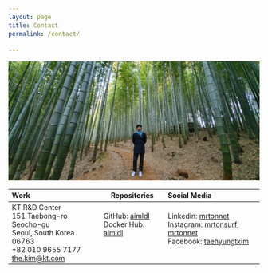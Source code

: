 ```yaml
---
layout: page
title: Contact
permalink: /contact/

---
```


![test](/assets/images/photo-t-bamboo_forest.jpg)

| Work                                                         | Repositories                                                 | Social Media                                                 |
| :----------------------------------------------------------- | ------------------------------------------------------------ | :----------------------------------------------------------- |
| KT R&D Center<br />151 Taebong-ro Seocho-gu<br />Seoul, South Korea 06763<br />+82 010 9655 7177<br />the.kim@kt.com | GitHub: [aimldl](https://github.com/aimldl)<br />Docker Hub: [aimldl](https://hub.docker.com/u/aimldl)<br /><br /><br /> | Linkedin: [mrtonnet](https://www.linkedin.com/in/mrtonnet)<br />Instagram: [mrtonsurf](https://www.instagram.com/mrtonsurf/), [mrtonnet](https://www.instagram.com/mrtonnet/)<br />Facebook: [taehyungtkim](https://www.facebook.com/taehyungtkim)<br /><br /> |


